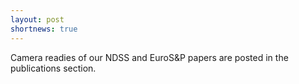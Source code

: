 ```yaml
---
layout: post
shortnews: true
---
```


Camera readies of our NDSS and EuroS&P papers are posted in the publications section.
